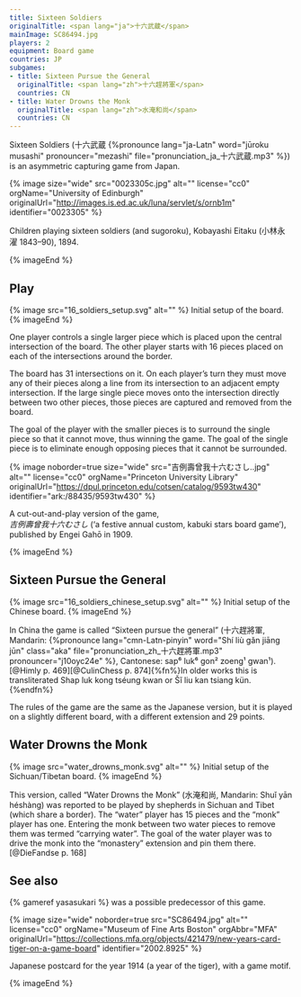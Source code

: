 ```yaml
---
title: Sixteen Soldiers
originalTitle: <span lang="ja">十六武蔵</span>
mainImage: SC86494.jpg
players: 2
equipment: Board game
countries: JP
subgames:
- title: Sixteen Pursue the General
  originalTitle: <span lang="zh">十六趕將軍</span>
  countries: CN
- title: Water Drowns the Monk
  originalTitle: <span lang="zh">水淹和尚</span>
  countries: CN
---
```


<p class="lead">
Sixteen Soldiers (<span lang="ja">十六武蔵</span> {%pronounce lang="ja-Latn" word="jūroku musashi" pronouncer="mezashi" file="pronunciation_ja_十六武蔵.mp3" %}) is an asymmetric capturing game from Japan.
</p>

{% image 
    size="wide"
    src="0023305c.jpg"
    alt=""
    license="cc0"
    orgName="University of Edinburgh"
    originalUrl="http://images.is.ed.ac.uk/luna/servlet/s/ornb1m"
    identifier="0023305"
    %}

Children playing sixteen soldiers (and <span lang="ja-Latn">sugoroku</span>), <span lang="ja-Latn"
class="noun">Kobayashi Eitaku</span> (<span lang="ja">小林永濯</span> 1843–90), 1894.

{% imageEnd %}

## Play

{% image src="16_soldiers_setup.svg" alt="" %}
Initial setup of the board.
{% imageEnd %}

One player controls a single larger piece which is placed upon the central
intersection of the board. The other player starts with 16 pieces placed on each
 of the intersections around the border.

The board has 31 intersections on it. On each player’s turn they must move any
of their pieces along a line from its intersection to an adjacent empty
intersection. If the large single piece moves onto the intersection directly
between two other pieces, those pieces are captured and removed from the board.

The goal of the player with the smaller pieces is to surround the single piece
so that it cannot move, thus winning the game. The goal of the single piece is
to eliminate enough opposing pieces that it cannot be surrounded.

{% image 
    noborder=true
    size="wide"
    src="吉例壽曾我十六むさし..jpg"
    alt=""
    license="cc0"
    orgName="Princeton University Library"
    originalUrl="https://dpul.princeton.edu/cotsen/catalog/9593tw430"
    identifier="ark:/88435/9593tw430"
    %}

A cut-out-and-play version of the game,<br/>
<cite lang="ja">吉例壽曾我十六むさし</cite> (‘a festive annual custom, kabuki
stars board game’), published by <span lang="ja-Latn" class="noun">Engei
Gahō</span> in 1909.

{% imageEnd %}

## Sixteen Pursue the General

{% image src="16_soldiers_chinese_setup.svg" alt="" %}
Initial setup of the Chinese board.
{% imageEnd %}

In China the game is called “Sixteen pursue the general” (<span lang="zh" class="aka">十六趕將軍</span>, Mandarin: {%pronounce lang="cmn-Latn-pinyin" word="Shí liù gǎn jiāng jūn" class="aka" file="pronunciation_zh_十六趕將軍.mp3" pronouncer="j10oyc24e" %}, Cantonese: <span lang="yue-Latn-jyutping" class="aka">sap⁶ luk⁶ gon² zoeng¹ gwan¹</span>).[@Himly p.  469][@CulinChess p. 874]{%fn%}In older works this is transliterated <span lang="yue-Latn" class="aka">Shap luk kong tséung kwan</span> or <span lang="cmn-Latn" class="aka">Šĭ liu kan tsiang kün</span>.{%endfn%}

The rules of the game are the same as the Japanese version, but it is played on
a slightly different board, with a different extension and 29 points.

## Water Drowns the Monk

{% image src="water_drowns_monk.svg" alt="" %}
Initial setup of the Sichuan/Tibetan board.
{% imageEnd %}

This version, called “Water Drowns the Monk” (<span lang="zh" class="aka">水淹和尚</span>, Mandarin: <span lang="cmn-Latn-pinyin" class="aka">Shuǐ yān héshàng</span>) was reported to be played by shepherds in Sichuan and Tibet (which share a border). The “water” player has 15 pieces and the “monk” player has one. Entering the monk between two water pieces to remove them was termed “carrying water”. The goal of the water player was to drive the monk into the “monastery” extension and pin them there.[@DieFandse p. 168]

## See also

{% gameref yasasukari %} was a possible predecessor of this game.

{% image 
    size="wide"
    noborder=true
    src="SC86494.jpg"
    alt=""
    license="cc0"
    orgName="Museum of Fine Arts Boston"
    orgAbbr="MFA"
    originalUrl="https://collections.mfa.org/objects/421479/new-years-card-tiger-on-a-game-board"
    identifier="2002.8925"
    %}

Japanese postcard for the year 1914 (a year of the tiger), with a game motif.

{% imageEnd %}
